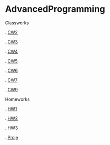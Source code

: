 # AdvancedProgramming

Classworks

. [CW2](https://busenurkaraca.github.io/AdvancedProgramming/CW2/ArrayDemoNewFile.html)

. [CW3](https://busenurkaraca.github.io/AdvancedProgramming/CW3/inspector.html)

. [CW4](https://busenurkaraca.github.io/AdvancedProgramming/CW4/index.html)

. [CW5](https://busenurkaraca.github.io/AdvancedProgramming/CW5/myhtml.html)

. [CW6](https://busenurkaraca.github.io/AdvancedProgramming/CW6/Timing.html)

. [CW7](https://busenurkaraca.github.io/AdvancedProgramming/CW7/CW7.html)

. [CW9](https://busenurkaraca.github.io/AdvancedProgramming/CW9/CW9.html)

Homeworks

. [HW1](https://busenurkaraca.github.io/AdvancedProgramming/HW1/CourseData.html)

. [HW2](https://busenurkaraca.github.io/AdvancedProgramming/HW2/Database.html)

. [HW3](https://busenurkaraca.github.io/AdvancedProgramming/HW3/HW3.html)

. [Proje](https://busenurkaraca.github.io/AdvancedProgramming/Proje/advProje.html)


